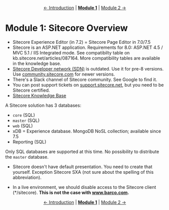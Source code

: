 <p align="center">
    <a href="introduction.md">← Introduction</a> | <strong><a href="#">Module 1</a></strong> | <a href="module-2.md">Module 2 →</a>
</p>

# Module 1: Sitecore Overview

* Sitecore Experience Editor (in 7.2) = Sitecore Page Editor in 7.0/7.5
* Sitecore is an ASP.NET application. Requirements for 8.0: ASP.NET 4.5 / MVC 5.1 / IIS Integrated mode. See
  compatibilty table on kb.sitecore.net/articles/087164. More compatibility tables are available in the knowledge base.
* [Sitecore Developer network (SDN)][1] is outdated. Use it for pre-8 versions. Use [community.sitecore.com][2] for
  newer versions.
* There's a Slack channel of Sitecore community. See Google to find it.
* You can post support tickets on [support.sitecore.net][3], but you need to be Sitecore certified.
* [Sitecore Knowledge Base][4]

A Sitecore solution has 3 databases:
* `core` (SQL)
* `master` (SQL)
* `web` (SQL)
* xDB = Experience database. MongoDB NoSL collection; available since 7.5
* Reporting (SQL)

Only SQL databases are supported at this time. No possibility to distribute the `master` database.

* Sitecore doesn't have default presentation. You need to create that yourself. Exception Sitecore SXA (not sure about
  the spelling of this abbreviation).

* In a live environment, we should disable access to the Sitecore client (*/sitecore). **This is not the case with
  www.barco.com.**

[2]: https://sdn.sitecore.com
[1]: https://community.sitecore.com
[3]: http://support.sitecore.net
[4]: https://kb.sitecore.net

<p align="center">
    <a href="introduction.md">← Introduction</a> | <strong><a href="#">Module 1</a></strong> | <a href="module-2.md">Module 2 →</a>
</p>
